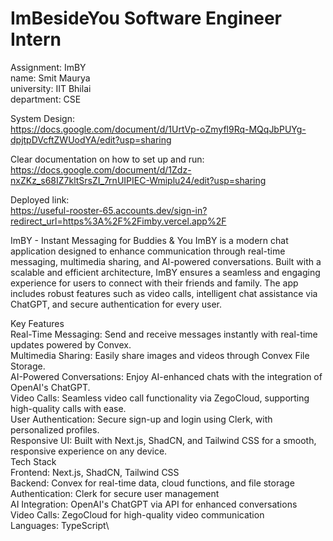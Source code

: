 # ImBesideYou Software Engineer Intern

Assignment: ImBY\
name: Smit Maurya \
university: IIT Bhilai\
department: CSE

System Design:\
https://docs.google.com/document/d/1UrtVp-oZmyfl9Rq-MQqJbPUYg-dpjtpDVcftZWUodYA/edit?usp=sharing

Clear documentation on how to set up and run:\
https://docs.google.com/document/d/1Zdz-nxZKz_s68IZ7kltSrsZI_7rnUIPIEC-Wmiplu24/edit?usp=sharing

Deployed link:\
https://useful-rooster-65.accounts.dev/sign-in?redirect_url=https%3A%2F%2Fimby.vercel.app%2F


ImBY - Instant Messaging for Buddies & You
ImBY is a modern chat application designed to enhance communication through real-time messaging, multimedia sharing, and AI-powered conversations. Built with a scalable and efficient architecture, ImBY ensures a seamless and engaging experience for users to connect with their friends and family. The app includes robust features such as video calls, intelligent chat assistance via ChatGPT, and secure authentication for every user.

Key Features\
Real-Time Messaging: Send and receive messages instantly with real-time updates powered by Convex.\
Multimedia Sharing: Easily share images and videos through Convex File Storage.\
AI-Powered Conversations: Enjoy AI-enhanced chats with the integration of OpenAI's ChatGPT.\
Video Calls: Seamless video call functionality via ZegoCloud, supporting high-quality calls with ease.\
User Authentication: Secure sign-up and login using Clerk, with personalized profiles.\
Responsive UI: Built with Next.js, ShadCN, and Tailwind CSS for a smooth, responsive experience on any device.\
Tech Stack\
Frontend: Next.js, ShadCN, Tailwind CSS\
Backend: Convex for real-time data, cloud functions, and file storage\
Authentication: Clerk for secure user management\
AI Integration: OpenAI's ChatGPT via API for enhanced conversations\
Video Calls: ZegoCloud for high-quality video communication\
Languages: TypeScript\
